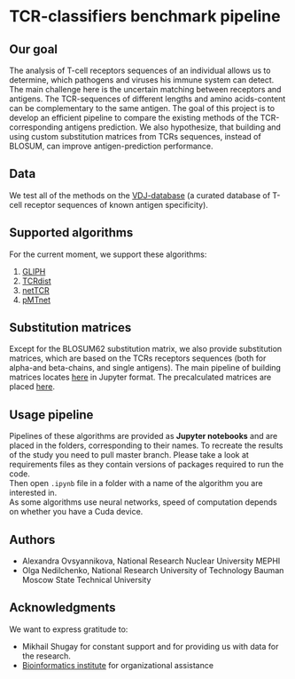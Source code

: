 # TCR-classifiers benchmark pipeline

## Our goal
The analysis of T-cell receptors sequences of an individual allows us to determine, which pathogens and viruses his immune system can detect. The main challenge here is the uncertain matching between receptors and antigens. The TCR-sequences of different lengths and amino acids-content can be complementary to the same antigen.
The goal of this project is to develop an efficient pipeline to compare the existing methods of the TCR-corresponding antigens prediction.
We also hypothesize, that building and using custom substitution matrices from TCRs sequences, instead of BLOSUM, can improve antigen-prediction performance.

## Data
We test all of the methods on the [VDJ-database](https://vdjdb.cdr3.net/) (a curated database of T-cell receptor sequences of known antigen specificity).

## Supported algorithms
For the current moment, we support these algorithms:
1) [GLIPH](https://www.nature.com/articles/nature22976)
2) [TCRdist](https://www.ncbi.nlm.nih.gov/pmc/articles/PMC5616171/)
3) [netTCR](https://www.biorxiv.org/content/10.1101/433706v1)
4) [pMTnet](https://github.com/tianshilu/pMTnet)

## Substitution matrices
Except for the BLOSUM62 substitution matrix, we also provide substitution matrices, which are based on the TCRs receptors sequences (both for alpha-and beta-chains, and single antigens). The main pipeline of building matrices locates [here](https://github.com/antigenomics/vdjdb-classifier-benchmark/tree/master/cdr3_substitutions/CDR3_Substitutions.ipynb) in Jupyter format.
The precalculated matrices are placed [here](https://github.com/antigenomics/vdjdb-classifier-benchmark/tree/master/cdr3_substitutions/matrices).

## Usage pipeline
Pipelines of these algorithms are provided as **Jupyter notebooks** and are placed in the folders, corresponding to their names.
To recreate the results of the study you need to pull master branch. Please take a look at requirements files as they contain versions of packages required to run the code.  
Then open `.ipynb` file in a folder with a name of the algorithm you are interested in.  
As some algorithms use neural networks, speed of computation depends on whether you have a Cuda device.

## Authors
* Alexandra Ovsyannikova, National Research Nuclear University MEPHI
* Olga Nedilchenko, National Research University of Technology Bauman Moscow State Technical University
 
## Acknowledgments
We want to express gratitude to:
* Mikhail Shugay for constant support and for providing us with data for the research.  
* [Bioinformatics institute](https://bioinf.me/en) for organizational assistance